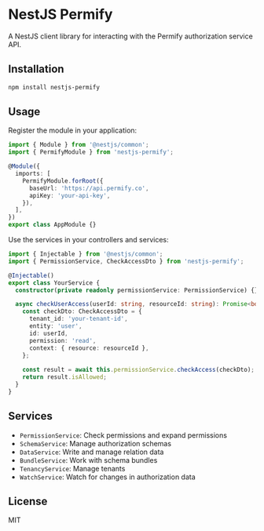 # NestJS Permify

A NestJS client library for interacting with the Permify authorization service API.

## Installation

```bash
npm install nestjs-permify
```

## Usage

Register the module in your application:

```typescript
import { Module } from '@nestjs/common';
import { PermifyModule } from 'nestjs-permify';

@Module({
  imports: [
    PermifyModule.forRoot({
      baseUrl: 'https://api.permify.co',
      apiKey: 'your-api-key',
    }),
  ],
})
export class AppModule {}
```

Use the services in your controllers and services:

```typescript
import { Injectable } from '@nestjs/common';
import { PermissionService, CheckAccessDto } from 'nestjs-permify';

@Injectable()
export class YourService {
  constructor(private readonly permissionService: PermissionService) {}

  async checkUserAccess(userId: string, resourceId: string): Promise<boolean> {
    const checkDto: CheckAccessDto = {
      tenant_id: 'your-tenant-id',
      entity: 'user',
      id: userId,
      permission: 'read',
      context: { resource: resourceId },
    };
    
    const result = await this.permissionService.checkAccess(checkDto);
    return result.isAllowed;
  }
}
```

## Services

- `PermissionService`: Check permissions and expand permissions
- `SchemaService`: Manage authorization schemas
- `DataService`: Write and manage relation data
- `BundleService`: Work with schema bundles
- `TenancyService`: Manage tenants
- `WatchService`: Watch for changes in authorization data

## License

MIT
